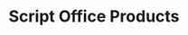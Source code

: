 ---
title: "Script Office Products"
url: /levelland/script-office-products/
shop: office supplies
---